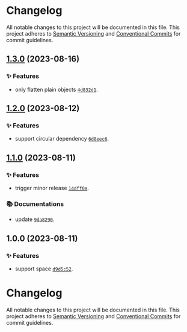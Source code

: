 # Changelog

All notable changes to this project will be documented in this file.
This project adheres to [Semantic Versioning](https://semver.org) and [Conventional Commits](https://www.conventionalcommits.org) for commit guidelines.

## [1.3.0](https://github.com/Nikaple/uni-flatten/compare/v1.2.0...v1.3.0) (2023-08-16)

### ✨ Features

- only flatten plain objects [`4d832d1`](https://github.com/Nikaple/uni-flatten/commit/4d832d1f1caa12781a04ffb12a6d6e195c77fae1).

## [1.2.0](https://github.com/Nikaple/uni-flatten/compare/v1.1.0...v1.2.0) (2023-08-12)

### ✨ Features

- support circular dependency [`6d8eec6`](https://github.com/Nikaple/uni-flatten/commit/6d8eec61015687573ba791de4cc8b2c4b4428999).

## [1.1.0](https://github.com/Nikaple/uni-flatten/compare/v1.0.0...v1.1.0) (2023-08-11)

### ✨ Features

- trigger minor release [`14dff0a`](https://github.com/Nikaple/uni-flatten/commit/14dff0a45032b84e0fb770bba8b48c6f80542340).

### 📚 Documentations

- update [`9da8290`](https://github.com/Nikaple/uni-flatten/commit/9da82903eb151abd05119fb8f491c754efe73db8).

## 1.0.0 (2023-08-11)

### ✨ Features

- support space [`d9d5c52`](https://github.com/Nikaple/uni-flatten/commit/d9d5c525cd7dd1b356887c9bf18106f5fd7bf236).

# Changelog

All notable changes to this project will be documented in this file.
This project adheres to [Semantic Versioning](https://semver.org) and [Conventional Commits](https://www.conventionalcommits.org) for commit guidelines.
